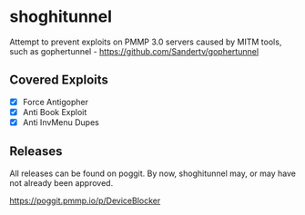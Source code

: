 # shoghitunnel
 Attempt to prevent exploits on PMMP 3.0 servers 
 caused by MITM tools, such as gophertunnel - 
 https://github.com/Sandertv/gophertunnel
 ## Covered Exploits
 - [x] Force Antigopher
 - [x] Anti Book Exploit
 - [x] Anti InvMenu Dupes
 ## Releases
 All releases can be found on poggit. By now, shoghitunnel
 may, or may have not already been approved.
 
 https://poggit.pmmp.io/p/DeviceBlocker